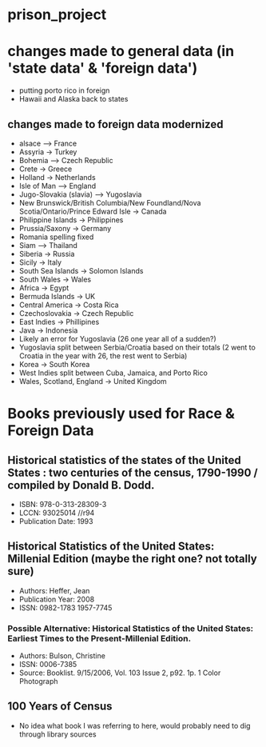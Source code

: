 # prison_project
# changes made to general data (in 'state data' & 'foreign data')
* putting porto rico in foreign 
* Hawaii and Alaska back to states


## changes made to foreign data modernized
* alsace --> France
* Assyria -> Turkey
* Bohemia --> Czech Republic
* Crete -> Greece
* Holland -> Netherlands
* Isle of Man --> England
* Jugo-Slovakia (slavia) --> Yugoslavia
* New Brunswick/British Columbia/New Foundland/Nova Scotia/Ontario/Prince Edward Isle -> Canada
* Philippine Islands -> Philippines
* Prussia/Saxony -> Germany
* Romania spelling fixed
* Siam --> Thailand
* Siberia -> Russia
* Sicily -> Italy
* South Sea Islands -> Solomon Islands
* South Wales -> Wales
* Africa -> Egypt 
* Bermuda Islands -> UK
* Central America -> Costa Rica
* Czechoslovakia -> Czech Republic
* East Indies -> Phillipines 
* Java -> Indonesia
* Likely an error for Yugoslavia (26 one year all of a sudden?)
* Yugoslavia split between Serbia/Croatia based on their totals (2 went to Croatia in the year with 26, the rest went to Serbia)
* Korea -> South Korea 
* West Indies split between Cuba, Jamaica, and Porto Rico
* Wales, Scotland, England -> United Kingdom 

# Books previously used for Race & Foreign Data
## Historical statistics of the states of the United States : two centuries of the census, 1790-1990 / compiled by Donald B. Dodd.
* ISBN: 978-0-313-28309-3
* LCCN: 93025014 //r94
* Publication Date: 1993
## Historical Statistics of the United States: Millenial Edition (maybe the right one? not totally sure)
* Authors: Heffer, Jean
* Publication Year: 2008
* ISSN: 0982-1783 1957-7745
### Possible Alternative: Historical Statistics of the United States: Earliest Times to the Present-Millenial Edition.
* Authors: Bulson, Christine
* ISSN: 0006-7385
* Source: Booklist. 9/15/2006, Vol. 103 Issue 2, p92. 1p. 1 Color Photograph
## 100 Years of Census
* No idea what book I was referring to here, would probably need to dig through library sources 


